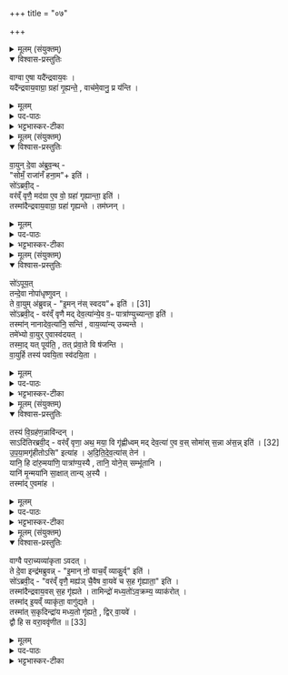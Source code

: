 +++
title = "०७"

+++

<details><summary>मूलम् (संयुक्तम्)</summary>

वाग्वा ए॒षा यदै॑न्द्रवाय॒वो यदै॑न्द्रवाय॒वाग्रा॒ ग्रहा॑ गृ॒ह्यन्ते॒ वाच॑मे॒वानु॒ प्र य॑न्ति
</details>

<details open><summary>विश्वास-प्रस्तुतिः</summary>

वाग्वा ए॒षा यदै॑न्द्रवाय॒वः ।  
यदै॑न्द्रवाय॒वाग्रा॒ ग्रहा॑ गृ॒ह्यन्ते॒ , वाच॑मे॒वानु॒ प्र य॑न्ति ।  
</details>

<details><summary>मूलम्</summary>

वाग्वा ए॒षा यदै॑न्द्रवाय॒वः ।  
यदै॑न्द्रवाय॒वाग्रा॒ ग्रहा॑ गृ॒ह्यन्ते॒ , वाच॑मे॒वानु॒ प्र य॑न्ति ।  
</details>

<details><summary>पद-पाठः</summary>


वाक् । वै । ए॒षा । यत् । ऐ॒न्द्र॒वा॒य॒व इत्यै॑न्द्र-वा॒य॒वः ।   

यत् । ऐ॒न्द्र॒वा॒य॒वाग्रा॒ इत्यै॑न्द्रवाय॒व-अ॒ग्राः॒ । ग्रहाः॑ । गृ॒ह्यन्ते॑ ।  
वाच॑म् । ए॒व । अनु॑ । प्रेति॑ । य॒न्ति॒ । 
</details>

<details><summary>भट्टभास्कर-टीका</summary>

1वाग्वा एषेत्यादि ॥ तत्प्रवृत्तिहेतुत्वात्ताच्छब्द्यम् । ऐन्द्रवायवोग्रं प्रथमो येषां ते तथोक्ताः । वाचमनु प्रयन्ति प्रथमप्रवक्तारं वाचाऽनुगम्य यज्ञं प्रारभन्ते, तदनन्तरभावात् ॥
</details>

<details><summary>मूलम् (संयुक्तम्)</summary>

वा॒युन्दे॒वा अ॑ब्रुव॒न्त्सोमँ॒ राजा॑नँ हना॒मेति॒ सो॑ऽब्रवी॒द्वर॑व्ँवृणै॒ मद॑ग्रा ए॒व वो॒ ग्रहा॑ गृह्यान्ता॒ इति॒ तस्मा॑दैन्द्रवाय॒वाग्रा॒ ग्रहा॑ गृह्यन्ते॒ तम॑घ्न॒न्थ्
</details>

<details open><summary>विश्वास-प्रस्तुतिः</summary>

वा॒युन् दे॒वा अ॑ब्रुव॒न्थ् -  
"सोमँ॒ राजा॑नँ हना॒म"+ इति॑ ।  
सो॑ऽब्रवी॒द् -  
वर॑व्ँ वृणै॒ मद॑ग्रा ए॒व वो॒ ग्रहा॑ गृह्यान्ता॒ इति॑ ।  
तस्मा॑दैन्द्रवाय॒वाग्रा॒ ग्रहा॑ गृह्यन्ते । तम॑घ्नन् ।  
</details>

<details><summary>मूलम्</summary>

वा॒युन् दे॒वा अ॑ब्रुव॒न्थ् -  
"सोमँ॒ राजा॑नँ हना॒म"+ इति॑ ।  
सो॑ऽब्रवी॒द् -  
वर॑व्ँ वृणै॒ मद॑ग्रा ए॒व वो॒ ग्रहा॑ गृह्यान्ता॒ इति॑ ।  
तस्मा॑दैन्द्रवाय॒वाग्रा॒ ग्रहा॑ गृह्यन्ते । तम॑घ्नन् ।  
</details>

<details><summary>पद-पाठः</summary>


वा॒युम् । दे॒वाः । अ॒ब्रु॒व॒न् ।   
सोम॑म् । राजा॑नम् । ह॒ना॒म॒ । इति॑ ।   
सः । अ॒ब्र॒वी॒त् ।   
वर॑म् । वृ॒णै॒ । मद॑ग्रा॒ इति॒ मत्-अ॒ग्राः॒ । ए॒व । वः॒ । ग्रहाः॑ । गृ॒ह्या॒न्तै॒ । इति॑ ।   
तस्मा॑त् । ऐ॒न्द्र॒वा॒य॒वाग्रा॒ इत्यै॑न्द्रवाय॒व-अ॒ग्राः॒ । ग्रहाः॑ । गृ॒ह्य॒न्ते॒ ।   
तम् । अ॒घ्न॒न् ।   
</details>

<details><summary>भट्टभास्कर-टीका</summary>

2वायुं देवा इत्यादि ॥ त्वया सहायेन सोमं राजानममृतात्मानं भक्षणाय पीडयामः इति वायुमब्रुवन् । स वायुर्देवानब्रवीत् अहं वरं वृणै । किमिति - मदग्रा इति । मदीयो ग्रहः अग्रं प्रथमो येषां ते तथोक्ताः मदग्राः युष्माकं ग्रहा गृह्यान्तै । लेट्याडागमः, 'वैतोन्यत्र' इत्यैकारः । तमघ्नन्निति । वरलाभेन तुष्टं वायुं सहायं लब्ध्वा हतवन्तः ॥
</details>

<details><summary>मूलम् (संयुक्तम्)</summary>

सो॑ऽपूय॒त्तन्दे॒वा नोपा॑धृष्णुव॒न्ते वा॒युम॑ब्रुवन्नि॒मन्न॑स्स्वदय [31]  
इति॒ सो॑ऽब्रवी॒द्वर॑व्ँवृणै मद्देव॒त्या॑न्ये॒व व॒ᳶ पात्रा॑ण्युच्यान्ता॒ इति॒ तस्मा॑न्नानादेव॒त्या॑नि॒ सन्ति॑ वाय॒व्या॑न्युच्यन्ते॒ तमे॑भ्यो वा॒युरे॒वास्व॑दय॒त्तस्मा॒द्यत्पूय॑ति॒ तत्प्र॑वा॒ते वि ष॑जन्ति वा॒युर्हि तस्य॑ पवयि॒ता स्व॑दयि॒ता
</details>

<details open><summary>विश्वास-प्रस्तुतिः</summary>

सो॑ऽपूय॒त्   
तन्दे॒वा नोपा॑धृष्णुवन् ।  
ते वा॒युम् अ॑ब्रुवन्न् - "इ॒मन् न॑स् स्वदय"+ इति॑ । [31]  
सो॑ऽब्रवी॒द् -
वर॑व्ँ वृणै मद् देव॒त्या॑न्ये॒व व॒ᳶ पात्रा॑ण्युच्यान्ता॒ इति॑ ।  
तस्मा॑न् नानादेव॒त्या॑नि॒ सन्ति॑ , वाय॒व्या॑न्य् उच्यन्ते ।  
तमे॑भ्यो वा॒युर् ए॒वास्व॑दयत् ।  
तस्मा॒द् यत् पूय॑ति॒ , तत् प्र॑वा॒ते वि ष॑जन्ति ।  
वा॒युर्हि तस्य॑ पवयि॒ता स्व॑दयि॒ता ।  
</details>

<details><summary>मूलम्</summary>

सो॑ऽपूय॒त्   
तन्दे॒वा नोपा॑धृष्णुवन् ।  
ते वा॒युम् अ॑ब्रुवन्न् - "इ॒मन् न॑स् स्वदय"+ इति॑ । [31]  
सो॑ऽब्रवी॒द् -
वर॑व्ँ वृणै मद् देव॒त्या॑न्ये॒व व॒ᳶ पात्रा॑ण्युच्यान्ता॒ इति॑ ।  
तस्मा॑न् नानादेव॒त्या॑नि॒ सन्ति॑ , वाय॒व्या॑न्य् उच्यन्ते ।  
तमे॑भ्यो वा॒युर् ए॒वास्व॑दयत् ।  
तस्मा॒द् यत् पूय॑ति॒ , तत् प्र॑वा॒ते वि ष॑जन्ति ।  
वा॒युर्हि तस्य॑ पवयि॒ता स्व॑दयि॒ता ।  
</details>

<details><summary>पद-पाठः</summary>


सः । अ॒पू॒य॒त् ।   
तम् । दे॒वाः । न । उपेति॑ । अ॒धृ॒ष्णु॒व॒न् ।  


ते । वा॒युम् । अ॒ब्रु॒व॒न् ।   
इ॒मम् । नः॒ । स्व॒द॒य॒ । [31] इति॑ ।   

सः । अ॒ब्र॒वी॒त् ।

वर॑म् । वृ॒णै॒ । म॒द्दे॒व॒त्या॑नीति॑ मत्-दे॒व॒त्या॑नि । ए॒व । वः॒ । पात्रा॑णि । उ॒च्या॒न्तै॒ । इति॑ ।  

तस्मा॑त् । ना॒ना॒दे॒व॒त्या॑नीति॑ नाना-दे॒व॒त्या॑नि । सन्ति॑ । वा॒य॒व्या॑नि । उ॒च्य॒न्ते॒ ।   

तम् । ए॒भ्यः॒ । वा॒युः । ए॒व । अ॒स्व॒द॒य॒त् ।   

तस्मा॑त् । यत् । पूय॑ति । तत् । प्र॒वा॒त इति॑ प्र-वा॒ते । वीति॑ । स॒ज॒न्ति॒ ।   

वा॒युः । हि । तस्य॑ । प॒व॒यि॒ता । स्व॒द॒यि॒ता ।   
</details>

<details><summary>भट्टभास्कर-टीका</summary>

3सोपूयदिति ॥ हतावकाशे दौस्थ्यमगमत् । पूयी विशरणे । अथ तं तादृशं सोमं देवा नोपाधृष्णुवन् उपसंग्रहीतुं नाशक्नुवन्, पातुमयोग्यत्वात् । स्वदय स्वादूकुर्विति वायुमब्रुवन् । मद्देवत्यानीति । मह्यं देवतायै इमानि । देवतान्तात्तादर्थ्ये यत् । तस्मादित्यादि । गतम् । तत्प्रवाते इति । प्रकृष्टे वाते विषजन्ति विस्तारयन्ति । वायुः खलु पूयीभूतस्य शोधयिता स्वादुकारी च ॥
</details>

<details><summary>मूलम् (संयुक्तम्)</summary>

तस्य॑ वि॒ग्रह॑ण॒न्नावि॑न्द॒न्त्साऽदि॑तिरब्रवी॒द्वर॑व्ँवृणा॒ अथ॒ मया॒ वि गृ॑ह्णीध्वम्मद्देव॒त्या॑ ए॒व व॒स्सोमाः॑ [32]  
स॒न्ना अ॑स॒न्नित्यु॑पया॒मगृ॑हीतो॒ऽसीत्या॑हादितिदेव॒त्या॑स्तेन॒ यानि॒ हि दा॑रु॒मया॑णि॒ पात्रा॑ण्य॒स्यै तानि॒ योने॒स्सम्भू॑तानि॒ यानि॑ मृ॒न्मया॑नि सा॒क्षात्तान्य॒स्यै तस्मा॑दे॒वमा॑ह॒
</details>

<details open><summary>विश्वास-प्रस्तुतिः</summary>

तस्य॑ वि॒ग्रह॑ण॒न्नावि॑न्दन् ।  
साऽदि॑तिरब्रवी॒द् -
वर॑व्ँ वृणा॒ अथ॒ मया॒ वि गृ॑ह्णीध्वम् मद् देव॒त्या॑ ए॒व व॒स् सोमा॑स् स॒न्ना अ॑स॒न्न् इति॑ । [32]  
उ॒प॒या॒मगृ॑हीतोऽसि" इत्या॑ह । अ॒दि॒ति॒दे॒व॒त्या॑स् तेन॑ ।   
यानि॒ हि दा॑रु॒मया॑णि॒ पात्रा॑ण्य॒स्यै , तानि॒ योने॒स् सम्भू॑तानि ।  
यानि॑ मृ॒न्मया॑नि सा॒क्षात् तान्य् अ॒स्यै ।  
तस्मा॑द् ए॒वमा॑ह ।
</details>

<details><summary>मूलम्</summary>

तस्य॑ वि॒ग्रह॑ण॒न्नावि॑न्दन् ।  
साऽदि॑तिरब्रवी॒द् -
वर॑व्ँ वृणा॒ अथ॒ मया॒ वि गृ॑ह्णीध्वम् मद् देव॒त्या॑ ए॒व व॒स् सोमा॑स् स॒न्ना अ॑स॒न्न् इति॑ । [32]  
उ॒प॒या॒मगृ॑हीतोऽसि" इत्या॑ह । अ॒दि॒ति॒दे॒व॒त्या॑स् तेन॑ ।   
यानि॒ हि दा॑रु॒मया॑णि॒ पात्रा॑ण्य॒स्यै , तानि॒ योने॒स् सम्भू॑तानि ।  
यानि॑ मृ॒न्मया॑नि सा॒क्षात् तान्य् अ॒स्यै ।  
तस्मा॑द् ए॒वमा॑ह ।
</details>

<details><summary>पद-पाठः</summary>

तस्य॑ । वि॒ग्रह॑ण॒मिति॑ वि-ग्रह॑णम् । न । अ॒वि॒न्द॒न् ।   
सा । अदि॑तिः । अ॒ब्र॒वी॒त् ।   
वर॑म् । वृ॒णै॒ । अथ॑ । मया॑ । वीति॑ । गृ॒ह्णी॒ध्व॒म् । म॒द्दे॒व॒त्या॑ इति॑ मत्-दे॒व॒त्याः॑ । ए॒व । वः॒ । सोमाः॑ । [32]  स॒न्नाः । अ॒स॒न् । इति॑ ।   
उ॒प॒या॒मगृ॑हीत॒ इत्यु॑पया॒म-गृ॒ही॒तः॒ । अ॒सि॒ । इति॑ । आ॒ह॒ । अ॒दि॒ति॒दे॒व॒त्या॑ इत्य॑दिति-दे॒व॒त्याः॑ । तेन॑ ।
यानि॑ । हि । दा॒रु॒मया॒णीति॑ दारु-मया॑नि । पात्रा॑णि । अ॒स्यै । तानि॑ । योनेः॑ । सम्भू॑ता॒नीति॒ सम्-भू॒ता॒नि॒ ।   
यानि॑ । मृ॒न्मया॒नीति॑ मृत्-मया॑नि । सा॒क्षादिति॑ स-अ॒क्षात् । तानि॑ । अ॒स्यै ।   
तस्मा॑त् । ए॒वम् । आ॒ह॒ ।   

</details>

<details><summary>भट्टभास्कर-टीका</summary>

4तस्य विग्रहणमित्यादि ॥ अथ तस्य सोमस्य विग्रहणं विविधग्रहणसाधनं मन्त्रं नाविन्दन् नालभन्त । अथादितिः पृथिवीं अब्रवीत् - मह्यं वरं दत्वा मया विगृह्णीध्वमिति । वरं चाह - मद्देवत्या इति । मद्देवत्या वः युष्माकं सोमाः सन्नाः सादिता आसन् सन्त्विति । अस्तेर्लोटि व्यत्ययेन 'छन्दस्युभयथा' इति लादेशस्यार्धधातुकत्वेन ङित्त्वाभावाल्लोपाभावः । उपयामगृहीतोसीति । अनेन मन्त्रेण गृह्यन्ते येन सोमाः तेन हेतुना अदितिदेवत्याः । 'इयं वा उपयामः' इति । भवत्वियं पृथिवी, भवतु च पृथिव्यदितिः, कथं पुनरदितिदेवत्यत्वं पात्राणामित्याह - यानि हीत्यादि । यानि पात्राणि दारुमयाणि गृहचमसानि तान्यस्यै अस्याः पृथिव्याः संभूतानि । पञ्चम्यर्थे चतुर्थी । कथं पुनर्दारुमयाणां पार्थिवत्वमित्याह - योनेरिति । स्वयोनेर्दारुणः पार्थिवत्वात् तस्मात् अस्याः प्रणाड्या उत्पन्नानि दारुमयाणि । यानि तु मृण्मयानि स्थाल्यादीनि साक्षादव्यवधानेनास्यास्संभूतानि । तस्मादेवमाह तेन कारणेन उपयामगृहीतोसीति गृह्यमाणं सोममाह उपयामः पृथिवीति कृत्वा ॥
</details>

<details><summary>मूलम् (संयुक्तम्)</summary>

वाग्वै परा॒च्यव्या॑कृतावद॒त्ते दे॒वा इन्द्र॑मब्रुवन्नि॒मान्नो॒ वाच॒व्व्ँयाकु॒र्विति॒ सो॑ऽब्रवी॒द्वर॑व्ँवृणै॒ मह्य॑ञ्चै॒वैष वा॒यवे॑ च स॒ह गृ॑ह्याता॒ इति॒ तस्मा॑दैन्द्रवाय॒वस्स॒ह गृ॑ह्यते॒ तामिन्द्रो॑ मध्य॒तो॑ऽव॒क्रम्य॒ व्याक॑रो॒त्तस्मा॑दि॒यव्व्ँयाकृ॑ता॒ वागु॑द्यते॒ तस्मा॑त्स॒कृदिन्द्रा॑य मध्य॒तो गृ॑ह्यते॒ द्विर्वा॒यवे॒ द्वौ हि स वरा॒ववृ॑णीत ॥ [33]  
</details>

<details open><summary>विश्वास-प्रस्तुतिः</summary>

वाग्वै परा॒च्यव्या॑कृता ऽवदत् ।  
ते दे॒वा इन्द्र॑मब्रुवन्न् - "इ॒मान् नो॒ वाच॒व्ँ व्याकु॒र्व्" इति॑ ।   
सो॑ऽब्रवी॒द् -  "वर॑व्ँ वृणै॒ मह्य॑ञ् चै॒वैष वा॒यवे॑ च स॒ह गृ॑ह्याता॒" इति ।  
तस्मा॑दैन्द्रवाय॒वस् स॒ह गृ॑ह्यते ।  तामिन्द्रो॑ मध्य॒तो॑ऽव॒क्रम्य॒ व्याक॑रोत् ।  
तस्मा॑द् इ॒यव्ँ व्याकृ॑ता॒ वागु॑द्यते ।  
तस्मा॑त् स॒कृदिन्द्रा॑य मध्य॒तो गृ॑ह्यते॒ , द्विर् वा॒यवे॑ ।  
द्वौ हि स वरा॒ववृ॑णीत ॥ [33]  
</details>

<details><summary>मूलम्</summary>

वाग्वै परा॒च्यव्या॑कृता ऽवदत् ।  
ते दे॒वा इन्द्र॑मब्रुवन्न् - "इ॒मान् नो॒ वाच॒व्ँ व्याकु॒र्व्" इति॑ ।   
सो॑ऽब्रवी॒द् -  "वर॑व्ँ वृणै॒ मह्य॑ञ् चै॒वैष वा॒यवे॑ च स॒ह गृ॑ह्याता॒" इति ।  
तस्मा॑दैन्द्रवाय॒वस् स॒ह गृ॑ह्यते ।  तामिन्द्रो॑ मध्य॒तो॑ऽव॒क्रम्य॒ व्याक॑रोत् ।  
तस्मा॑द् इ॒यव्ँ व्याकृ॑ता॒ वागु॑द्यते ।  
तस्मा॑त् स॒कृदिन्द्रा॑य मध्य॒तो गृ॑ह्यते॒ , द्विर् वा॒यवे॑ ।  
द्वौ हि स वरा॒ववृ॑णीत ॥ [33]  
</details>

<details><summary>पद-पाठः</summary>


वाक् । वै । परा॑ची । अव्या॑कृ॒तेत्यवि॑-आ॒कृ॒ता॒ । अ॒व॒द॒त् ।   
ते । दे॒वाः । इन्द्र॑म् । अ॒ब्रु॒व॒न् ।   
इ॒माम् । नः॒ । वाच॑म् । व्याकु॒र्विति॑ वि-आकु॑रु । इति॑ ।   
सः । अ॒ब्र॒वी॒त् ।   
वर॑म् । वृ॒णै॒ । मह्य॑म् । च॒ । ए॒व । ए॒षः । वा॒यवे॑ । च॒ । स॒ह । गृ॒ह्या॒तै॒ । इति॑ ।   
तस्मा॑त् । ऐ॒न्द्र॒वा॒य॒व इत्यै॑न्द्र-वा॒य॒वः । स॒ह । गृ॒ह्य॒ते॒ ।   
ताम् । इन्द्रः॑ । म॒ध्य॒तः । अ॒व॒क्रम्येत्य॑व-क्रम्य॑ । व्याक॑रो॒दिति॑ वि-आक॑रोत् ।   
तस्मा॑त् । इ॒यम् । व्याकृ॒तेति॑ वि-आकृ॑ता । वाक् । उ॒द्य॒ते॒ ।   
तस्मा॑त् । स॒कृत् । इन्द्रा॑य । म॒ध्य॒तः । गृ॒ह्य॒ते॒ । द्विः । वा॒यवे॑ ।   
द्वौ । हि । सः । वरौ॑ । अवृ॑णीत ॥ [33]  
</details>

<details><summary>भट्टभास्कर-टीका</summary>

5वाग्वा इत्यादि ॥ पराची अपुनरुक्तरूपा अविभक्तरूपा पूर्वमवदत् अभिव्यक्तिमगमत् ध्वनिमात्रमेवोदचरत् । अथ देवा इन्द्रमब्रुवन् - इमां वाचं व्याकुरु विभक्तरूपां कुरु । व्यत्ययविधेयं व्याकृतां कुर्विति । सोब्रवीदित्यादि । गतम् । तामित्यादि । उदारवृत्तिश्शब्द इति परमार्थः । तां वाचं मध्यतोवक्रम्यानुमविश्य इन्द्रो व्याकरोत् व्यावृत्तामकरोत् । तस्मादियं व्याकृता अस्माभिरुद्यते उच्यते । तस्मान्मध्ये सकृदिन्द्राय गृह्यते, वायवे तु द्विः आदावन्ते च गृह्यते, यस्माद्वायुर्द्वौ वराववृणीत मदग्रा एव वो ग्रहा गृह्यान्तै' 'मद्द्वेवत्यान्येव वः पात्राण्युच्यान्तै'29 इति ॥
</details>
